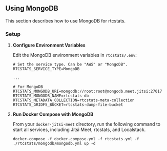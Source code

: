 ## Using MongoDB

This section describes how to use MongoDB for rtcstats.

### Setup


1. **Configure Environment Variables**

    Edit the MongoDB environment variables  in `rtcstats/.env`:
    ```
    # Set the service type. Can be "AWS" or "MongoDB".
    RTCSTATS_SERVICE_TYPE=MongoDB

    ...

    # For MongoDB
    RTCSTATS_MONGODB_URI=mongodb://root:root@mongodb.meet.jitsi:27017
    RTCSTATS_MONGODB_NAME=rtcstats-db
    RTCSTATS_METADATA_COLLECTION=rtcstats-meta-collection
    RTCSTATS_GRIDFS_BUCKET=rtcstats-dump-file-bucket
    ```

2. **Run Docker Compose with MongoDB**

    From your `docker-jitsi-meet` directory, run the following command to start all services, including Jitsi Meet, rtcstats, and Localstack.
    ```shell
    docker-compose -f docker-compose.yml -f rtcstats.yml -f ./rtcstats/mongodb/mongodb.yml up -d
    ```